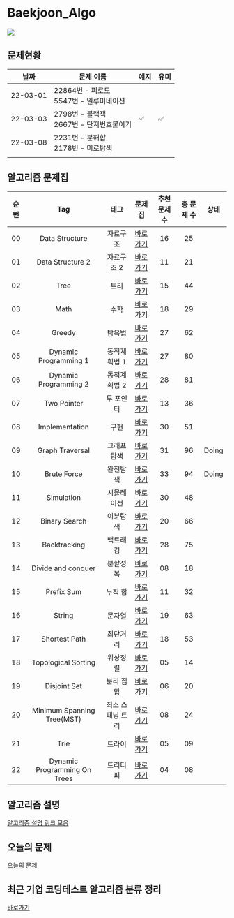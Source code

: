 # Baekjoon_Algo

  <a href="https://github.com/tony9402/baekjoon#readme"><img src="https://img.shields.io/badge/문제 출처-%23F3708C?style=flat&logo=Git&logoColor=white"/></a>

## 문제현황

| 날짜     | 문제 이름                                    | 예지 | 유미 |
| -------- | -------------------------------------------- | ---- | ---- |
| 22-03-01 | 22864번 - 피로도<br />5547번 - 일루미네이션  |      |      |
| 22-03-03 | 2798번 - 블랙잭<br />2667번 - 단지번호붙이기 |  ✅  |  ✅  |
| 22-03-08 | 2231번 - 분해합<br /> 2178번 - 미로탐색      |       |      |
|          |                                             |      |      |



## 알고리즘 문제집

| 순번 |             Tag              |       태그       |                   문제집                   | 추천 문제 수 | 총 문제 수 | 상태  |
| :--: | :--------------------------: | :--------------: | :----------------------------------------: | :----------: | :--------: | :---: |
|  00  |        Data Structure        |     자료구조     |        [바로가기](./data_structure)        |      16      |     25     |       |
|  01  |       Data Structure 2       |    자료구조 2    |       [바로가기](./data_structure2)        |      11      |     21     |       |
|  02  |             Tree             |       트리       |             [바로가기](./tree)             |      15      |     44     |       |
|  03  |             Math             |       수학       |             [바로가기](./math)             |      18      |     29     |       |
|  04  |            Greedy            |      탐욕법      |            [바로가기](./greedy)            |      27      |     62     |       |
|  05  |    Dynamic Programming 1     |   동적계획법 1   |    [바로가기](./dynamic_programming_1)     |      27      |     80     |       |
|  06  |    Dynamic Programming 2     |   동적계획법 2   |    [바로가기](./dynamic_programming_2)     |      28      |     81     |       |
|  07  |         Two Pointer          |    투 포인터     |         [바로가기](./two_pointer)          |      13      |     36     |       |
|  08  |        Implementation        |       구현       |        [바로가기](./implementation)        |      30      |     51     |       |
|  09  |       Graph Traversal        |   그래프 탐색    |       [바로가기](./graph_traversal)        |      31      |     96     | Doing |
|  10  |         Brute Force          |     완전탐색     |         [바로가기](./brute_force)          |      33      |     94     | Doing |
|  11  |          Simulation          |    시뮬레이션    |          [바로가기](./simulation)          |      30      |     48     |       |
|  12  |        Binary Search         |     이분탐색     |        [바로가기](./binary_search)         |      20      |     66     |       |
|  13  |         Backtracking         |     백트래킹     |         [바로가기](./backtracking)         |      28      |     75     |       |
|  14  |      Divide and conquer      |     분할정복     |      [바로가기](./divide_and_conquer)      |      08      |     18     |       |
|  15  |          Prefix Sum          |     누적 합      |          [바로가기](./prefix_sum)          |      11      |     32     |       |
|  16  |            String            |      문자열      |            [바로가기](./string)            |      19      |     63     |       |
|  17  |        Shortest Path         |     최단거리     |        [바로가기](./shortest_path)         |      18      |     53     |       |
|  18  |     Topological Sorting      |     위상정렬     |     [바로가기](./topological_sorting)      |      05      |     14     |       |
|  19  |         Disjoint Set         |    분리 집합     |         [바로가기](./disjoint_set)         |      06      |     20     |       |
|  20  |  Minimum Spanning Tree(MST)  | 최소 스패닝 트리 |    [바로가기](./minimum_spanning_tree)     |      08      |     24     |       |
|  21  |             Trie             |      트라이      |             [바로가기](./trie)             |      05      |     09     |       |
|  22  | Dynamic Programming On Trees |     트리디피     | [바로가기](./dynamic_programming_on_trees) |      04      |     08     |       |

 

## 알고리즘 설명

 [알고리즘 설명 링크 모음](./link_for_study.md) 



## 오늘의 문제

[오늘의 문제](https://github.com/tony9402/baekjoon/blob/main/picked.md)



## 최근 기업 코딩테스트 알고리즘 분류 정리

[바로가기](./CodingTest.md)



